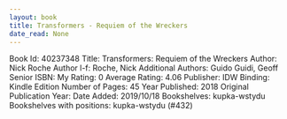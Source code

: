 ```yaml
---
layout: book
title: Transformers - Requiem of the Wreckers
date_read: None
---
```


Book Id: 40237348
Title: Transformers: Requiem of the Wreckers
Author: Nick Roche
Author l-f: Roche, Nick
Additional Authors: Guido Guidi, Geoff Senior
ISBN: 
My Rating: 0
Average Rating: 4.06
Publisher: IDW
Binding: Kindle Edition
Number of Pages: 45
Year Published: 2018
Original Publication Year: 
Date Added: 2019/10/18
Bookshelves: kupka-wstydu
Bookshelves with positions: kupka-wstydu (#432)

